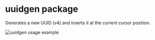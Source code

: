 # uuidgen package

Generates a new UUID (v4) and inserts it at the current cursor position.

![uuidgen usage example](https://github.com/nrodrigues/uuidgen/raw/master/usage.gif)
